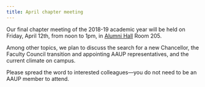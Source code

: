 ```yaml
---
title: April chapter meeting
---
```

Our final chapter meeting of the 2018-19 academic year will be held on Friday, April 12th, from noon to 1pm, in [Alumni Hall](https://map.concept3d.com/?id=111#!m/372899) Room 205. 

Among other topics, we plan to discuss the search for a new Chancellor, the Faculty Council transition and appointing AAUP representatives, and the current climate on campus.

Please spread the word to interested colleagues—you do not need to be an AAUP member to attend.
